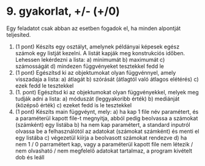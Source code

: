 # 9. gyakorlat, +/- (+/0)

Egy feladatot csak abban az esetben fogadok el, ha minden alpontját teljesíted.

1. (1 pont) Készíts egy osztályt, amelynek példányai képesek egész számok egy listját kezelni. A listát kapják meg konstrukciós időben. Lehessen lekérdezni a lista:
  a) minimumát
  b) maximumát
  c) számosságát
  d) mindezen függvényeket tesztekkel fedd le
2. (1 pont) Egészítsd ki az objektumokat olyan függvénnyel, amely visszadaja a lista:
  a) átlagát
  b) szórását (átlagtól való átlagos elétérés)
  c) ezek fedd le tesztekkel
3. (1. pont) Egészítsd ki az objektumokat olyan függvényekkel, melyek meg tudják adni a lista:
  a) móduszát (leggyakoribb érték)
  b) mediánját (középső érték)
  c) ezeket fedd is le tesztekkel
4. (1 pont) Készíts main függvéynt, mely:
  a) ha kap 1 file név paramétert, és a paraméterül kapott file-t megnyitja, abból pedig beolvassa a számokat (számként) egy listába
  b) ha nem kap paramétert, a standard inputról olvassa be a felhasználótól az adatokat (számokat számként) és menti el egy listába
  c) végezetül kiírja a beolvasott számokat rendezve
  d) ha nem 1 / 0 parramétert kap, vagy a paraméterül kapott file nem létezik / nem olvasható / nem megfelelő adatokat tartalmaz, a program kivételt dob és leáll
 
